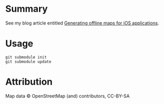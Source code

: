 # Summary

See my blog article entitled [Generating offline maps for iOS applications](http://blog.jamie.ly/software/libraries/2012/09/04/generating-offline-maps-for-ios.html).

# Usage

    git submodule init
    git submodule update

# Attribution

Map data © OpenStreetMap (and) contributors, CC-BY-SA

